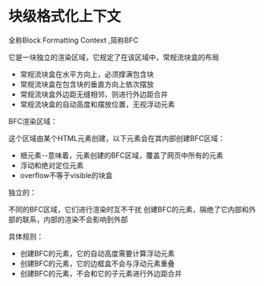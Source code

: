 # 块级格式化上下文

全称Block Formatting Context ,简称BFC

它是一块独立的渲染区域，它规定了在该区域中，常规流块盒的布局

- 常规流块盒在水平方向上，必须撑满包含块
- 常规流块盒在包含块的垂直方向上依次摆放
- 常规流块盒外边距无缝相邻，则进行外边距合并
- 常规流块盒的自动高度和摆放位置，无视浮动元素

BFC渲染区域：

这个区域由某个HTML元素创建，以下元素会在其内部创建BFC区域：

- 根元素--意味着，<html>元素创建的BFC区域，覆盖了网页中所有的元素
- 浮动和绝对定位元素
- overflow不等于visible的块盒

独立的：

不同的BFC区域，它们进行渲染时互不干扰
创建BFC的元素，隔绝了它内部和外部的联系，内部的渲染不会影响到外部

具体规则：

- 创建BFC的元素，它的自动高度需要计算浮动元素
- 创建BFC的元素，它的边框盒不会与浮动元素重叠
- 创建BFC的元素，不会和它的子元素进行外边距合并

